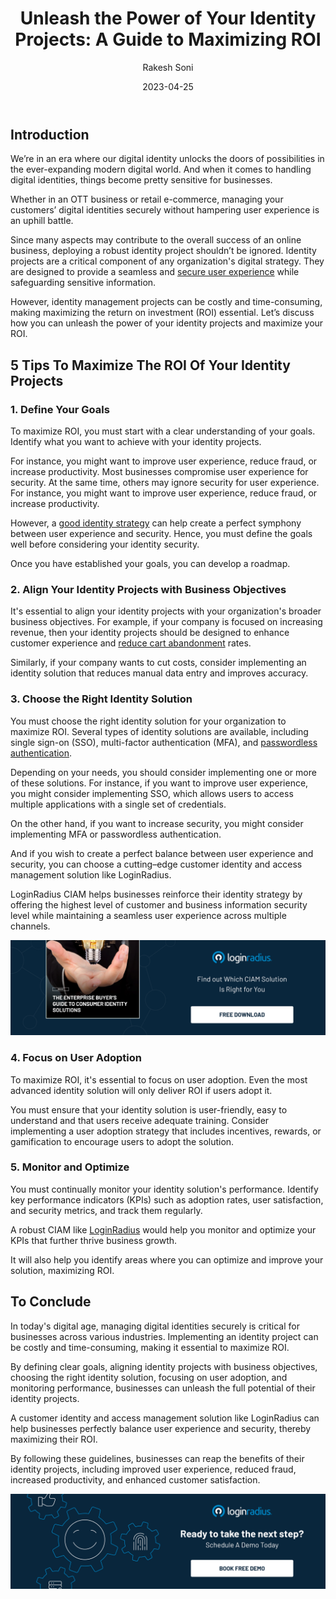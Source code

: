 ﻿---
title: "Unleash the Power of Your Identity Projects: A Guide to Maximizing ROI"
date: "2023-04-25"
coverImage: "maximize-roi.jpg"
tags: ["digital identity","roi","identity management","cx"]
author: "Rakesh Soni"
description: "In today's digital age, managing digital identities securely is critical for businesses across various industries. Implementing an identity project can be costly and time-consuming, making it essential to maximize ROI. By defining clear goals, and monitoring performances, businesses can unleash the full potential of their identity projects."
metadescription: "Managing digital identities securely without compromising user experience is critical for businesses across industries. Here’s what you need to know."
metatitle: "How To Maximize The ROI Of Your Identity Projects?"
---
## Introduction
We’re in an era where our digital identity unlocks the doors of possibilities in the ever-expanding modern digital world. And when it comes to handling digital identities, things become pretty sensitive for businesses. 

Whether in an OTT business or retail e-commerce, managing your customers’ digital identities securely without hampering user experience is an uphill battle. 

Since many aspects may contribute to the overall success of an online business, deploying a robust identity project shouldn’t be ignored. Identity projects are a critical component of any organization's digital strategy. They are designed to provide a seamless and [secure user experience](https://www.loginradius.com/blog/growth/4-tips-secure-frictionless-ux/) while safeguarding sensitive information.

However, identity management projects can be costly and time-consuming, making maximizing the return on investment (ROI) essential. Let’s discuss how you can unleash the power of your identity projects and maximize your ROI.


## 5 Tips To Maximize The ROI Of Your Identity Projects


### 1. Define Your Goals

To maximize ROI, you must start with a clear understanding of your goals. Identify what you want to achieve with your identity projects. 

For instance, you might want to improve user experience, reduce fraud, or increase productivity. Most businesses compromise user experience for security. At the same time, others may ignore security for user experience. For instance, you might want to improve user experience, reduce fraud, or increase productivity. 

However, a [good identity strategy](https://www.loginradius.com/blog/growth/grow-business-with-right-identity-strategy/) can help create a perfect symphony between user experience and security. Hence, you must define the goals well before considering your identity security. 

Once you have established your goals, you can develop a roadmap.


### 2. Align Your Identity Projects with Business Objectives

It's essential to align your identity projects with your organization's broader business objectives. For example, if your company is focused on increasing revenue, then your identity projects should be designed to enhance customer experience and [reduce cart abandonment](https://www.loginradius.com/blog/growth/ciam-prevents-abandoned-carts/) rates. 

Similarly, if your company wants to cut costs, consider implementing an identity solution that reduces manual data entry and improves accuracy.


### 3. Choose the Right Identity Solution

You must choose the right identity solution for your organization to maximize ROI. Several types of identity solutions are available, including single sign-on (SSO), multi-factor authentication (MFA), and [passwordless authentication](https://www.loginradius.com/passwordless-login/). 

Depending on your needs, you should consider implementing one or more of these solutions. For instance, if you want to improve user experience, you might consider implementing SSO, which allows users to access multiple applications with a single set of credentials.

On the other hand, if you want to increase security, you might consider implementing MFA or passwordless authentication.

And if you wish to create a perfect balance between user experience and security, you can choose a cutting–edge customer identity and access management solution like LoginRadius. 

LoginRadius CIAM helps businesses reinforce their identity strategy by offering the highest level of customer and business information security level while maintaining a seamless user experience across multiple channels. 

[![EB-GD-to-CI](EB-GD-to-CI.png)](https://www.loginradius.com/resource/the-enterprise-buyers-guide-to-consumer-identity/)

### 4. Focus on User Adoption

To maximize ROI, it's essential to focus on user adoption. Even the most advanced identity solution will only deliver ROI if users adopt it. 

You must ensure that your identity solution is user-friendly, easy to understand and that users receive adequate training. Consider implementing a user adoption strategy that includes incentives, rewards, or gamification to encourage users to adopt the solution.

### 5. Monitor and Optimize

You must continually monitor your identity solution's performance. Identify key performance indicators (KPIs) such as adoption rates, user satisfaction, and security metrics, and track them regularly. 

A robust CIAM like [LoginRadius](https://www.loginradius.com/) would help you monitor and optimize your KPIs that further thrive business growth. 

It will also help you identify areas where you can optimize and improve your solution, maximizing ROI.

## To Conclude 

In today's digital age, managing digital identities securely is critical for businesses across various industries. Implementing an identity project can be costly and time-consuming, making it essential to maximize ROI. 

By defining clear goals, aligning identity projects with business objectives, choosing the right identity solution, focusing on user adoption, and monitoring performance, businesses can unleash the full potential of their identity projects. 

A customer identity and access management solution like LoginRadius can help businesses perfectly balance user experience and security, thereby maximizing their ROI. 

By following these guidelines, businesses can reap the benefits of their identity projects, including improved user experience, reduced fraud, increased productivity, and enhanced customer satisfaction.

[![book-a-demo-Consultation](../../assets/book-a-demo-loginradius.png)](https://www.loginradius.com/contact-us?utm_source=blog&utm_medium=web&utm_campaign=maximize-roi-of-your-identity-projects)